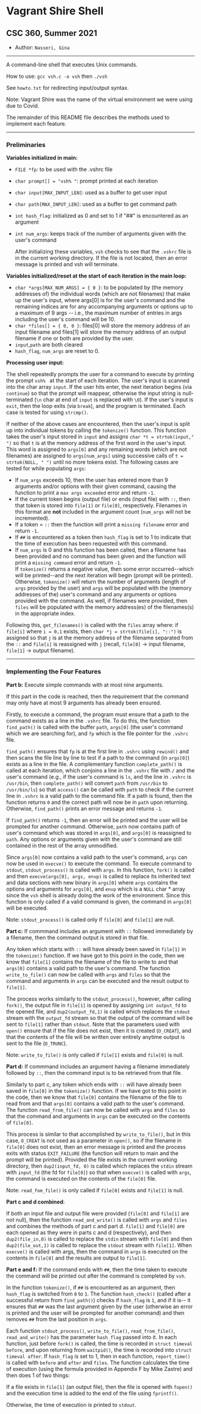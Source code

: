 # Vagrant Shire Shell  
## CSC 360, Summer 2021

* Author: `Nasseri, Gina`

---

A command-line shell that executes Unix commands.

How to use: `gcc vsh.c -o vsh` then `./vsh`

See `howto.txt` for redirecting input/output syntax.

Note: Vagrant Shire was the name of the virtual environment we were using due to Covid.

The remainder of this README file describes the methods used to implement each feature.

---
### Preliminaries

__Variables initialized in main:__

* `FILE *fp`: to be used with the .vshrc file
* `char prompt[] = "vsh% "`: prompt printed at each iteration
* `char input[MAX_INPUT_LEN]`: used as a buffer to get user input
* `char path[MAX_INPUT_LEN]`: used as a buffer to get command path 
* `int hash_flag`: initialized as 0 and set to 1 if "##" is encountered as an argument
* `int num_args`: keeps track of the number of arguments given with the user's command

    After initializing these variables, `vsh` checks to see that the `.vshrc` file is in the current working directory. If the file is not located, then an error message is printed and vsh will terminate. 

__Variables initialized/reset at the start of each iteration in the main loop:__
* `char *args[MAX_NUM_ARGS] = { 0 }`: to be populated by (the memory addresses of) the individual words (which are not filenames) that make up the user's input, where args[0] is for the user's command and the remaining indices are for any accompanying arguments or options up to a maximum of 9 args -- i.e., the maximum number of entries in args including the user's command will be 10.
* `char *files[] = { 0, 0 }`: files[0] will store the memory address of an input filename and files[1] will store the memory address of an output filename if one or both are provided by the user. 
* `input`,`path` are both cleared 
* `hash_flag`, `num_args` are reset to 0.

__Processing user input:__

The shell repeatedly prompts the user for a command to execute by printing the prompt `vsh% ` at the start of each iteration.  The user's input is scanned into the char array `input`. If the user hits enter, the next iteration begins (via `continue`) so that the prompt will reappear, otherwise the input string is null-terminated (`\n` char at end of `input` is replaced with `\0`). If the user's input is `exit`, then the loop exits (via `break`), and the program is terminated. Each case is tested for using `strcmp()`. 

If neither of the above cases are encountered, then the user's input is split up into individual tokens by calling the `tokenize()` function. This function takes the user's input stored in `input` and assigns `char *t = strtok(input," ")` so that `t` is at the memory address of the first word in the user's input. This word is assigned to `args[0]` and any remaining words (which are not filenames) are assigned to `args[num_args]` using successive calls of `t = strtok(NULL, " ")` until no more tokens exist. 
The following cases are tested for while populating `args`: 
* If `num_args` exceeds 10, then the user has entered more than 9 arguments and/or options with their given command, causing the function to print a `max args exceeded` error and return `-1`. 
* If the current token begins (output file) or ends (input file) with `::`, then that token is stored into `file[1]` or `file[0]`, respectively. Filenames in this format are **not** included in the argument count (`num_args` will not be incremented). 
* If a token = `::` then the function will print a `missing filename` error and return `-1`.
* If `##` is encountered as a token then `hash_flag` is set to 1 to indicate that the time of execution has been requested with this command. 
* If `num_args` is 0 and this function has been called, then a filename has been provided and no command has been given and the function will print a `missing command` error and return `-1`.  
If `tokenize()` returns a negative value, then some error occurred--which will be printed--and the next iteration will begin (prompt will be printed). Otherwise, `tokenize()` will return the number of arguments (length of `args` provided by the user) and `args` will be populated with the (memory addresses of the) user's command and any arguments or options provided with the command. As well, if filenames were provided, then `files` will be populated with the memory address(es) of the filenames(s) in the appropriate index.   

Following this, `get_filenames()` is called with the `files` array where: if `file[i]` where `i = 0,1` exists, then `char *j = strtok(file[i], "::")` is assigned so that `j` is at the memory address of the filename separated from the `::` and `file[i]` is reassigned with `j` (recall, `file[0]` -> input filename, `file[1]` -> output filename).

---

### Implementing the Four Features

__Part b:__ Execute simple commands with at most nine arguments. 

If this part in the code is reached, then the requirement that the command may only have at most 9 arguments has already been ensured. 

Firstly, to execute a command, the program must ensure that a path to the command exists as a line in the `.vshrc` file. To do this, the function `find_path()` is called with the buffer `path`, `args[0]` (the user's command which we are searching for), and `fp` which is the file pointer for the `.vshrc` file.

`find_path()` ensures that `fp` is at the first line in `.vshrc` using `rewind()` and then scans the file line by line to test if a path to the command (in `args[0]`) exists as a line in the file. A complementary function `complete_path()` is called at each iteration, which conjoins a line in the `.vshrc` file with `/` and the user's command (e.g., if the user's command is `ls`, and the line in `.vshrc` is `/usr/bin`, then `complete_path()` will convert `path` from `/usr/bin` to `/usr/bin/ls`) so that `access()` can be called with `path` to check if the current line in `.vshrc` is a valid path to the command file.  If a path is found, then the function returns `0` and the correct path will now be in `path` upon returning. Otherwise, `find_path()` prints an error message and returns `-1`.

If `find_path()` returns `-1`, then an error will be printed and the user will be prompted for another command. Otherwise, `path` now contains path of user's command which was stored in `args[0]`, and `args[0]` is reassigned to `path`. Any options or arguments given with the user's command are still contained in the rest of the array unmodified. 

Since `args[0]` now contains a valid path to the user's command, `args` can now be used in `execve()` to execute the command.  To execute command to `stdout`, `stdout_process()` is called with `args`.  In this function, `fork()` is called and then `execve(args[0], args, envp)` is called to replace its inherited text and data sections with new binary in `args[0]` where `args` contains the options and arguments for `args[0]`, and `envp` which is a `NULL` char * array since the `vsh` shell is already doing the work of the environment. Since this function is only called if a valid command is given, the command in `args[0]` will be executed.  

Note: `stdout_process()` is called only if `file[0]` and `file[1]` are null. 

__Part c:__ If commmand includes an argument with `::` followed immediately by a filename, then the command output is stored in that file.

Any token which starts with `::` will have already been saved in `file[1]` in the `tokenize()` function. If we have got to this point in the code, then we know that `file[1]` contains the filename of the file to write to and that `args[0]` contains a valid path to the user's command. The function `write_to_file()` can now be called with `args` and `files` so that the command and arguments in `args` can be executed and the result output to `file[1]`. 

The process works similarly to the `stdout_process()`, however, after calling `fork()`, the output file in `file[1]` is opened by assigning `int output_fd` to the opened file, and `dup2(output_fd,1)` is called which replaces the `stdout` stream with the `output_fd` stream so that the output of the command will be sent to `file[1]` rather than `stdout`.
Note that the parameters used with `open()` ensure that if the file does not exist, then it is created (`O_CREAT`), and that the contents of the file will be written over entirely anytime output is sent to the file (`O_TRUNC`).

Note: `write_to_file()` is only called if `file[1]` exists and `file[0]` is null.

__Part d:__ If commmand includes an argument having a filename immediately followed by `::`, then the command input is to be retrieved from that file.

Similarly to part c, any token which ends with `::` will have already been saved in `file[0]` in the `tokenize()` function. If we have got to this point in the code, then we know that `file[0]` contains the filename of the file to read from and that `args[0]` contains a valid path to the user's command. The function `read_from_file()` can now be called with `args` and `files` so that the command and arguments in `args` can be executed on the contents of `file[0]`.

This process is similar to that accomplished by `write_to_file()`, but in this case, `O_CREAT` is not used as a parameter in `open()`, so if the filename in `file[0]` does not exist, then an error message is printed and the process exits with status `EXIT_FAILURE` (the function will return to main and the prompt will be printed).  Provided the file exists in the  current working directory, then `dup2(input_fd, 0)` is called which replaces the `stdin` stream with `input_fd` (the fd for `file[0]`) so that when `execve()` is called with `args`, the command is executed on the contents of the `file[0]` file. 

Note: `read_fom_file()` is only called if `file[0]` exists and `file[1]` is null.

__Part c and d combined__:

If both an input file and output file were provided (`file[0]` and `file[1]` are not null), then the function `read_and_write()` is called with `args` and `files` and combines the methods of part c and part d. `file[1]` and `file[0]` are each opened as they were in parts c and d (respectively), and then `dup2(file_in,0)` is called to replace the `stdin` stream with `file[0]` and then `dup2(file_out,1)` is called to replace the `stdout` stream with `file[1]`. When `execve()` is called with args, then the command in `args` is executed on the contents in `file[0]` and the results are output to `file[1]`.

__Part e and f:__ If the command ends with `##`, then the time taken to execute the command will be printed out after the command is completed by `vsh`.

In the function `tokenize()`, if `##` is encountered as an argument, then `hash_flag` is switched from `0` to `1`.  The function `hash_check()` (called after a successful return from `find_path()`) checks if `hash_flag` is `1`, and if it is-- it ensures that `##` was the last argument given by the user (otherwise an error is printed and the user will be prompted for another command) and then removes `##` from the last position in `args`. 

Each function `stdout_process()`, `write_to_file()`, `read_from_file()`, `read_and_write()` has the parameter `hash_flag` passed into it. In each function, just before `fork()` is called, the time is recorded in `struct timeval before`, and upon returning from `waitpid()`, the time is recorded into `struct timeval after`. If `hash_flag` is set to 1, then in each function, `report_time()` is called with `before` and `after` and `files`. The function calculates the time of execution (using the formula provided in Appendix F by Mike Zastre) and  then does 1 of two things:

If a file exists in `file[1]` (an output file), then the file is opened with `fopen()` and the execution time is added to the end of the file using `fprintf()`.

Otherwise, the time of execution is printed to `stdout`. 

